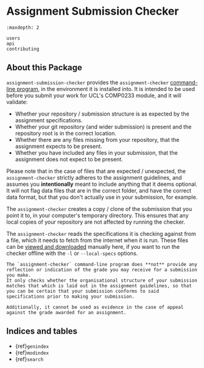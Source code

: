 # Assignment Submission Checker

[assignment-specs-readme]: https://github.com/UCL-COMP0233-24-25/assignment-submission-checker/blob/main/specs/README.md

```{toctree}
:maxdepth: 2

users
api
contributing
```

## About this Package

`assignment-submission-checker` provides the `assignment-checker` [command-line program](./users.md#usage), in the environment it is installed into.
It is intended to be used before you submit your work for UCL's COMP0233 module, and it will validate:

- Whether your repository / submission structure is as expected by the assignment specifications.
- Whether your git repository (and wider submission) is present and the repository root is in the correct location.
- Whether there are any files missing from your repository, that the assignment expects to be present.
- Whether you have included any files in your submission, that the assignment does not expect to be present.

Please note that in the case of files that are expected / unexpected, the `assignment-checker` strictly adheres to the assignment guidelines, and assumes you **intentionally** meant to include anything that it deems optional.
It will not flag data files that are in the correct folder, and have the correct data format, but that you don't actually use in your submission, for example.

The `assignment-checker` creates a copy / clone of the submission that you point it to, in your computer's temporary directory.
This ensures that any local copies of your repository are not affected by running the checker.

The `assignment-checker` reads the specifications it is checking against from a file, which it needs to fetch from the internet when it is run.
These files can be [viewed and downloaded][assignment-specs-readme] manually here, if you want to run the checker offline with the `-l` or `--local-specs` options.

```{admonition} Disclaimer
The `assignment-checker` command-line program does **not** provide any reflection or indication of the grade you may receive for a submission you make.
It only checks whether the organisational structure of your submission matches that which is laid out in the assignment guidelines, so that you can be certain that your submission conforms to said specifications prior to making your submission.

Additionally, it cannot be used as evidence in the case of appeal against the grade awarded for an assignment.
```

## Indices and tables

- {ref}`genindex`
- {ref}`modindex`
- {ref}`search`
